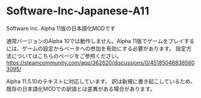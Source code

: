 # Software-Inc-Japanese-A11

Software Inc. Alpha 11版の日本語化MODです

通常バージョンのAlpha 10では動作しません。Alpha 11版でゲームをプレイするには、ゲームの設定からベータへの参加を有効にする必要があります。
設定方法についてはこちらのページをご参照ください。
https://steamcommunity.com/app/362620/discussions/0/451850468365603095/

Alpha 11.5.10のテキストに対応しています。
訳は新規に書き起こしているため、既存の日本語化MODでの訳語とは差異がある場合があります。
